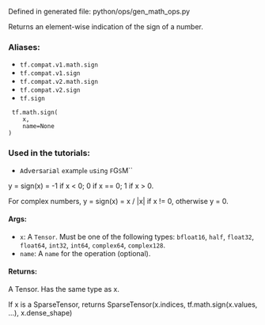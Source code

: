 
Defined in generated file: python/ops/gen_math_ops.py

Returns an element-wise indication of the sign of a number.
### Aliases:
- `tf.compat.v1.math.sign`
- `tf.compat.v1.sign`
- `tf.compat.v2.math.sign`
- `tf.compat.v2.sign`
- `tf.sign`

```
 tf.math.sign(
    x,
    name=None
)
```
### Used in the tutorials:
- ``A``d``v``e``r``s``a``r``i``a``l`` ``e``x``a``m``p``l``e`` ``u``s``i``n``g`` ``F``G``S``M``

y = sign(x) = -1 if x < 0; 0 if x == 0; 1 if x > 0.

For complex numbers, y = sign(x) = x / |x| if x != 0, otherwise y = 0.
#### Args:
- `x`: A `Tensor`. Must be one of the following types: `bfloat16`, `half`, `float32`, `float64`, `int32`, `int64`, `complex64`, `complex128`.
- `name`: A `name` for the operation (optional).
#### Returns:

A Tensor. Has the same type as x.

If x is a SparseTensor, returns SparseTensor(x.indices, tf.math.sign(x.values, ...), x.dense_shape)
